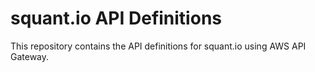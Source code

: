 # squant.io API Definitions

This repository contains the API definitions for squant.io using AWS API Gateway. 
